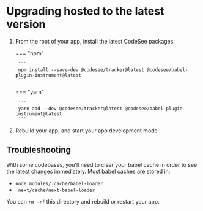 # Upgrading hosted to the latest version

1. From the root of your app, install the latest CodeSee packages:

    === "npm"

        ```
        npm install --save-dev @codesee/tracker@latest @codesee/babel-plugin-instrument@latest
        ```

    === "yarn"

        ```
        yarn add --dev @codesee/tracker@latest @codesee/babel-plugin-instrument@latest
        ```


2. Rebuild your app, and start your app development mode


## Troubleshooting
With some codebases, you'll need to clear your babel cache in order to see the latest changes immediately. Most babel caches are stored in:
- `node_modules/.cache/babel-loader`
- `.next/cache/next-babel-loader`

You can `rm -rf` this directory and rebuild or restart your app.
